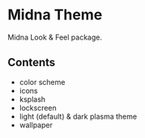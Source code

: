 Midna Theme
==========

Midna Look & Feel package.

## Contents

* color scheme
* icons
* ksplash
* lockscreen
* light (default) & dark plasma theme
* wallpaper

